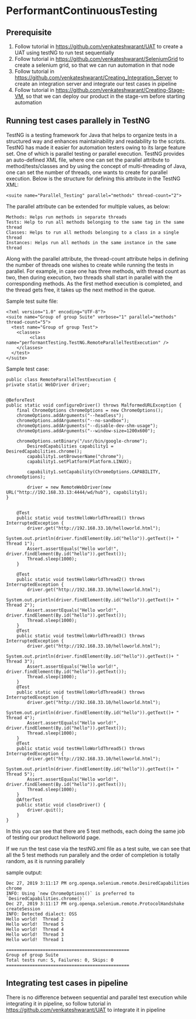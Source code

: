 # PerformantContinuousTesting

## Prerequisite
1. Follow tutorial in https://github.com/venkateshwarant/UAT to create a UAT using testNG to run test sequentially
2. Follow tutorial in https://github.com/venkateshwarant/SeleniumGrid to create a selenium grid, so that we can run automation in that node
3. Follow tutorial in https://github.com/venkateshwarant/Creating_Integration_Server to create an integration server and integrate our test cases in pipeline
4. Follow tutorial in https://github.com/venkateshwarant/Creating-Stage-VM, so that we can deploy our product in the stage-vm before starting automation


## Running test cases parallely in TestNG

TestNG is a testing framework for Java that helps to organize tests in a structured way and enhances maintainability and readability to the scripts. TestNG has made it easier for automation testers owing to its large feature set. One of which is parallel testing or parallel execution. TestNG provides an auto-defined XML file, where one can set the parallel attribute to method/tests/classes and by using the concept of multi-threading of Java, one can set the number of threads, one wants to create for parallel execution. Below is the structure for defining this attribute in the TestNG XML:

```
<suite name="Parallel_Testing" parallel="methods" thread-count="2">
```
The parallel attribute can be extended for multiple values, as below:

```
Methods: Helps run methods in separate threads
Tests: Help to run all methods belonging to the same tag in the same thread
Classes: Helps to run all methods belonging to a class in a single thread
Instances: Helps run all methods in the same instance in the same thread
```
Along with the parallel attribute, the thread-count attribute helps in defining the number of threads one wishes to create while running the tests in parallel. For example, in case one has three methods, with thread count as two, then during execution, two threads shall start in parallel with the corresponding methods. As the first method execution is completed, and the thread gets free, it takes up the next method in the queue.


Sample test suite file:

```
<?xml version="1.0" encoding="UTF-8"?>
<suite name="Group of group Suite" verbose="1" parallel="methods" thread-count="5">
  <test name="Group of group Test">
    <classes>
         <class name="performantTesting.TestNG.RemoteParallelTestExecution" />
    </classes>
  </test>
</suite>
```

Sample test case:
```
public class RemoteParallelTestExecution {
private static WebDriver driver;


@BeforeTest
public static void configureDriver() throws MalformedURLException {
	final ChromeOptions chromeOptions = new ChromeOptions();
	chromeOptions.addArguments("--headless");
	chromeOptions.addArguments("--no-sandbox");
	chromeOptions.addArguments("--disable-dev-shm-usage");
	chromeOptions.addArguments("--window-size=1200x600");

	chromeOptions.setBinary("/usr/bin/google-chrome");
		DesiredCapabilities capability1 = DesiredCapabilities.chrome();
		capability1.setBrowserName("chrome");
		capability1.setPlatform(Platform.LINUX);

		capability1.setCapability(ChromeOptions.CAPABILITY, chromeOptions);

		driver = new RemoteWebDriver(new URL("http://192.168.33.13:4444/wd/hub"), capability1);
}	

	
	@Test
	public static void testHelloWorldThread1() throws InterruptedException {
		driver.get("http://192.168.33.10/helloworld.html");
		System.out.println(driver.findElement(By.id("hello")).getText()+ "  Thread 1");
		Assert.assertEquals("Hello world!", driver.findElement(By.id("hello")).getText());
		Thread.sleep(1000);
	}
	
	@Test
	public static void testHelloWorldThread2() throws InterruptedException {
		driver.get("http://192.168.33.10/helloworld.html");
		System.out.println(driver.findElement(By.id("hello")).getText()+ "  Thread 2");
		Assert.assertEquals("Hello world!", driver.findElement(By.id("hello")).getText());
		Thread.sleep(1000);
	}
	@Test
	public static void testHelloWorldThread3() throws InterruptedException {
		driver.get("http://192.168.33.10/helloworld.html");
		System.out.println(driver.findElement(By.id("hello")).getText()+ "  Thread 3");
		Assert.assertEquals("Hello world!", driver.findElement(By.id("hello")).getText());
		Thread.sleep(1000);
	}
	@Test
	public static void testHelloWorldThread4() throws InterruptedException {
		driver.get("http://192.168.33.10/helloworld.html");
		System.out.println(driver.findElement(By.id("hello")).getText()+ "  Thread 4");
		Assert.assertEquals("Hello world!", driver.findElement(By.id("hello")).getText());
		Thread.sleep(1000);
	}
	@Test
	public static void testHelloWorldThread5() throws InterruptedException {
		driver.get("http://192.168.33.10/helloworld.html");
		System.out.println(driver.findElement(By.id("hello")).getText()+ "  Thread 5");
		Assert.assertEquals("Hello world!", driver.findElement(By.id("hello")).getText());
		Thread.sleep(1000);
	}
	@AfterTest
	public static void closeDriver() {
		driver.quit();
	}
}

```

In this you can see that there are 5 test methods, each doing the same job of testing our product helloworld page.

If we run the test case via the testNG.xml file as a test suite, we can see that all the 5 test methods run parallely and the order of completion is totally random, as it is running parallely

sample output: 

```
Dec 27, 2019 3:11:17 PM org.openqa.selenium.remote.DesiredCapabilities chrome
INFO: Using `new ChromeOptions()` is preferred to `DesiredCapabilities.chrome()`
Dec 27, 2019 3:11:17 PM org.openqa.selenium.remote.ProtocolHandshake createSession
INFO: Detected dialect: OSS
Hello world!  Thread 2
Hello world!  Thread 5
Hello world!  Thread 4
Hello world!  Thread 3
Hello world!  Thread 1

===============================================
Group of group Suite
Total tests run: 5, Failures: 0, Skips: 0
===============================================
```

## Integrating test cases in pipeline

There is no difference between sequential and parallel test execution while integrating it in pipeline, so follow tutorial in https://github.com/venkateshwarant/UAT to integrate it in pipeline
